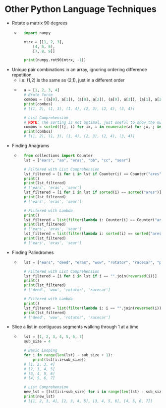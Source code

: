 # Other Python Language Techniques

- Rotate a matrix 90 degrees
  - ```python
      import numpy

      mtrx = [[1, 2, 3],
          [4, 5, 6],
          [7, 8, 9]]

      print(numpy.rot90(mtrx, -1))

- Unique pair combinations in an array, ignoring ordering difference repetition
  - i.e. (1,2) is the same as (2,1), just in a different order
  - ```python
      a = [1, 2, 3, 4]
      # Brute force
      combos = [(a[0], a[1]), (a[0], a[2]), (a[0], a[3]), (a[1], a[2]), (a[1], a[3]), (a[2], a[3])]
      print(combos)
      # [(1, 2), (1, 3), (1, 4), (2, 3), (2, 4), (3, 4)]

      # List Comprehension
      # NOTE: The sorting is not optimal, just useful to show the output is the same with above.
      combos = sorted([(j, i) for ix, i in enumerate(a) for jx, j in enumerate(a) if ix > jx])
      print(combos)
      # [(1, 2), (1, 3), (1, 4), (2, 3), (2, 4), (3, 4)]

- Finding Anagrams
  - ```python
      from collections import Counter
      lst = ["ears", "aa", "eras", "bb", "cc", "sear"]

      # Filtered with List Comprehension
      lst_filtered = [i for i in lst if Counter(i) == Counter("ares")]
      print()
      print(lst_filtered)
      # ['ears', 'eras', 'sear']
      lst_filtered = [i for i in lst if sorted(i) == sorted("ares")]
      print(lst_filtered)
      # ['ears', 'eras', 'sear']

      # Filtered with Lambda
      print()
      lst_filtered = list(filter(lambda i: Counter(i) == Counter("ares"), lst))
      print(lst_filtered)
      # ['ears', 'eras', 'sear']
      lst_filtered = list(filter(lambda i: sorted(i) == sorted("ares"), lst))
      print(lst_filtered)
      # ['ears', 'eras', 'sear']

- Finding Palindromes
  - ```python
      lst = ["ears", "deed", "eras", "wow", "rotator", "racecar", "peer"]

      # Filtered with List Comprehension
      lst_filtered = [i for i in lst if i == "".join(reversed(i))]
      print()
      print(lst_filtered)
      # ['deed', 'wow', 'rotator', 'racecar']

      # Filtered with Lambda
      print()
      lst_filtered = list(filter(lambda i: i == "".join(reversed(i)), lst))
      print(lst_filtered)
      # ['deed', 'wow', 'rotator', 'racecar']

- Slice a list in contiguous segments walking through 1 at a time
  - ```python
      lst = [1, 2, 3, 4, 5, 6, 7]
      sub_size = 4

      # Basic Looping
      for i in range(len(lst) - sub_size + 1):
          print(lst[i:i+sub_size])
      # [1, 2, 3, 4]
      # [2, 3, 4, 5]
      # [3, 4, 5, 6]
      # [4, 5, 6, 7]

      # List Comprehension
      new_lst = [lst[i:i+sub_size] for i in range(len(lst) - sub_size + 1) if len(lst[i:i+sub_size]) == sub_size]
      print(new_lst)
      # [[1, 2, 3, 4], [2, 3, 4, 5], [3, 4, 5, 6], [4, 5, 6, 7]]
